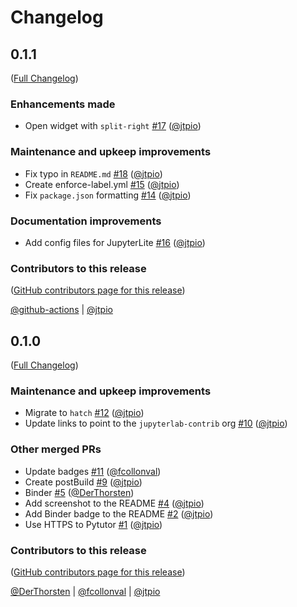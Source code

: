 # Changelog

<!-- <START NEW CHANGELOG ENTRY> -->

## 0.1.1

([Full Changelog](https://github.com/jupyterlab-contrib/jupyterlab-pytutor/compare/v0.1.0...a2457939c0f5c7a1cb012064cd2c2d806b3005e6))

### Enhancements made

- Open widget with `split-right` [#17](https://github.com/jupyterlab-contrib/jupyterlab-pytutor/pull/17) ([@jtpio](https://github.com/jtpio))

### Maintenance and upkeep improvements

- Fix typo in `README.md` [#18](https://github.com/jupyterlab-contrib/jupyterlab-pytutor/pull/18) ([@jtpio](https://github.com/jtpio))
- Create enforce-label.yml [#15](https://github.com/jupyterlab-contrib/jupyterlab-pytutor/pull/15) ([@jtpio](https://github.com/jtpio))
- Fix `package.json` formatting [#14](https://github.com/jupyterlab-contrib/jupyterlab-pytutor/pull/14) ([@jtpio](https://github.com/jtpio))

### Documentation improvements

- Add config files for JupyterLite [#16](https://github.com/jupyterlab-contrib/jupyterlab-pytutor/pull/16) ([@jtpio](https://github.com/jtpio))

### Contributors to this release

([GitHub contributors page for this release](https://github.com/jupyterlab-contrib/jupyterlab-pytutor/graphs/contributors?from=2023-01-17&to=2023-01-18&type=c))

[@github-actions](https://github.com/search?q=repo%3Ajupyterlab-contrib%2Fjupyterlab-pytutor+involves%3Agithub-actions+updated%3A2023-01-17..2023-01-18&type=Issues) | [@jtpio](https://github.com/search?q=repo%3Ajupyterlab-contrib%2Fjupyterlab-pytutor+involves%3Ajtpio+updated%3A2023-01-17..2023-01-18&type=Issues)

<!-- <END NEW CHANGELOG ENTRY> -->

## 0.1.0

([Full Changelog](https://github.com/jupyterlab-contrib/jupyterlab-pytutor/compare/6702cc69032ba60c5680299bf40d43d0e480b26f...7a4ca059cfedc4f57549993222f35d4efdc3abaa))

### Maintenance and upkeep improvements

- Migrate to `hatch` [#12](https://github.com/jupyterlab-contrib/jupyterlab-pytutor/pull/12) ([@jtpio](https://github.com/jtpio))
- Update links to point to the `jupyterlab-contrib` org [#10](https://github.com/jupyterlab-contrib/jupyterlab-pytutor/pull/10) ([@jtpio](https://github.com/jtpio))

### Other merged PRs

- Update badges [#11](https://github.com/jupyterlab-contrib/jupyterlab-pytutor/pull/11) ([@fcollonval](https://github.com/fcollonval))
- Create postBuild [#9](https://github.com/jupyterlab-contrib/jupyterlab-pytutor/pull/9) ([@jtpio](https://github.com/jtpio))
- Binder [#5](https://github.com/jupyterlab-contrib/jupyterlab-pytutor/pull/5) ([@DerThorsten](https://github.com/DerThorsten))
- Add screenshot to the README [#4](https://github.com/jupyterlab-contrib/jupyterlab-pytutor/pull/4) ([@jtpio](https://github.com/jtpio))
- Add Binder badge to the README [#2](https://github.com/jupyterlab-contrib/jupyterlab-pytutor/pull/2) ([@jtpio](https://github.com/jtpio))
- Use HTTPS to Pytutor [#1](https://github.com/jupyterlab-contrib/jupyterlab-pytutor/pull/1) ([@jtpio](https://github.com/jtpio))

### Contributors to this release

([GitHub contributors page for this release](https://github.com/jupyterlab-contrib/jupyterlab-pytutor/graphs/contributors?from=2021-08-04&to=2023-01-17&type=c))

[@DerThorsten](https://github.com/search?q=repo%3Ajupyterlab-contrib%2Fjupyterlab-pytutor+involves%3ADerThorsten+updated%3A2021-08-04..2023-01-17&type=Issues) | [@fcollonval](https://github.com/search?q=repo%3Ajupyterlab-contrib%2Fjupyterlab-pytutor+involves%3Afcollonval+updated%3A2021-08-04..2023-01-17&type=Issues) | [@jtpio](https://github.com/search?q=repo%3Ajupyterlab-contrib%2Fjupyterlab-pytutor+involves%3Ajtpio+updated%3A2021-08-04..2023-01-17&type=Issues)
